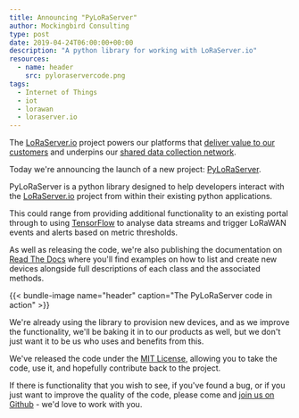 ```yaml
---
title: Announcing "PyLoRaServer"
author: Mockingbird Consulting
type: post
date: 2019-04-24T06:00:00+00:00
description: "A python library for working with LoRaServer.io"
resources:
  - name: header
    src: pyloraservercode.png
tags:
  - Internet of Things
  - iot
  - lorawan
  - loraserver.io
---
```

The [LoRaServer.io](https://loraserver.io) project powers our platforms that [deliver value to our customers](/case_studies) and underpins our [shared data collection network](https://shared.ourdata.network/).

Today we're announcing the launch of a new project: [PyLoRaServer](https://github.com/mockingbirdconsulting/pyloraserver).

PyLoRaServer is a python library designed to help developers interact with the [LoRaServer.io](https://loraserver.io) project from within their existing python applications.

This could range from providing additional functionality to an existing portal through to using [TensorFlow](https://www.tensorflow.org/) to analyse data streams and trigger LoRaWAN events and alerts based on metric thresholds.

As well as releasing the code, we're also publishing the documentation on [Read The Docs](pyloraserver.readthedocs.io) where you'll find examples on how to list and create new devices alongside full descriptions of each class and the associated methods.

{{< bundle-image name="header" caption="The PyLoRaServer code in action" >}}

We're already using the library to provision new devices, and as we improve the functionality, we'll be baking it in to our products as well, but we don't just want it to be us who uses and benefits from this.

We've released the code under the [MIT License](https://tldrlegal.com/license/mit-license), allowing you to take the code, use it, and hopefully contribute back to the project.

If there is functionality that you wish to see, if you've found a bug, or if you just want to improve the quality of the code, please come and [join us on Github](https://github.com/mockingbirdconsulting/pyloraserver/) - we'd love to work with you.
